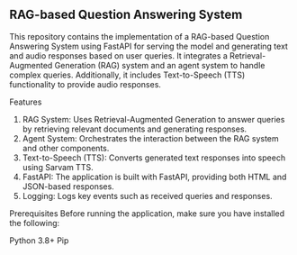 ## RAG-based Question Answering System
This repository contains the implementation of a RAG-based Question Answering System using FastAPI for serving the model and generating text and audio responses based on user queries. It integrates a Retrieval-Augmented Generation (RAG) system and an agent system to handle complex queries. Additionally, it includes Text-to-Speech (TTS) functionality to provide audio responses.

Features
1. RAG System: Uses Retrieval-Augmented Generation to answer queries by retrieving relevant documents and generating responses.
2. Agent System: Orchestrates the interaction between the RAG system and other components.
3. Text-to-Speech (TTS): Converts generated text responses into speech using Sarvam TTS.
4. FastAPI: The application is built with FastAPI, providing both HTML and JSON-based responses.
5. Logging: Logs key events such as received queries and responses.

Prerequisites
Before running the application, make sure you have installed the following:

Python 3.8+
Pip
